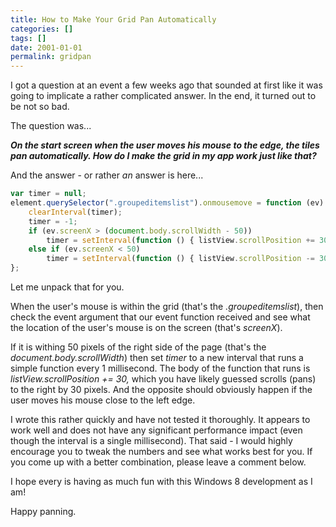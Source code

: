 ```yaml
---
title: How to Make Your Grid Pan Automatically
categories: []
tags: []
date: 2001-01-01
permalink: gridpan
---
```


I got a question at an event a few weeks ago that sounded at first like it was going to implicate a rather complicated answer. In the end, it turned out to be not so bad.
<!-- xmore -->

The question was...

**_On the start screen when the user moves his mouse to the edge, the tiles pan automatically. How do I make the grid in my app work just like that?_**

And the answer - or rather _an_ answer is here...

``` js
var timer = null; 
element.querySelector(".groupeditemslist").onmousemove = function (ev) { 
    clearInterval(timer); 
    timer = -1; 
    if (ev.screenX > (document.body.scrollWidth - 50)) 
        timer = setInterval(function () { listView.scrollPosition += 30; }, 1); 
    else if (ev.screenX < 50) 
        timer = setInterval(function () { listView.scrollPosition -= 30; }, 1); 
};
```

Let me unpack that for you.

When the user&#39;s mouse is within the grid (that&#39;s the _.groupeditemslist_), then check the event argument that our event function received and see what the location of the user&#39;s mouse is on the screen (that&#39;s _screenX_).

If it is withing 50 pixels of the right side of the page (that&#39;s the _document.body.scrollWidth_) then set _timer_ to a new interval that runs a simple function every 1 millisecond. The body of the function that runs is _listView.scrollPosition += 30,_ which you have likely guessed scrolls (pans) to the right by 30 pixels. And the opposite should obviously happen if the user moves his mouse close to the left edge.

<disclaimer>

I wrote this rather quickly and have not tested it thoroughly. It appears to work well and does not have any significant performance impact (even though the interval is a single millisecond). That said - I would highly encourage you to tweak the numbers and see what works best for you. If you come up with a better combination, please leave a comment below.

</disclaimer>

I hope every is having as much fun with this Windows 8 development as I am!

Happy panning.